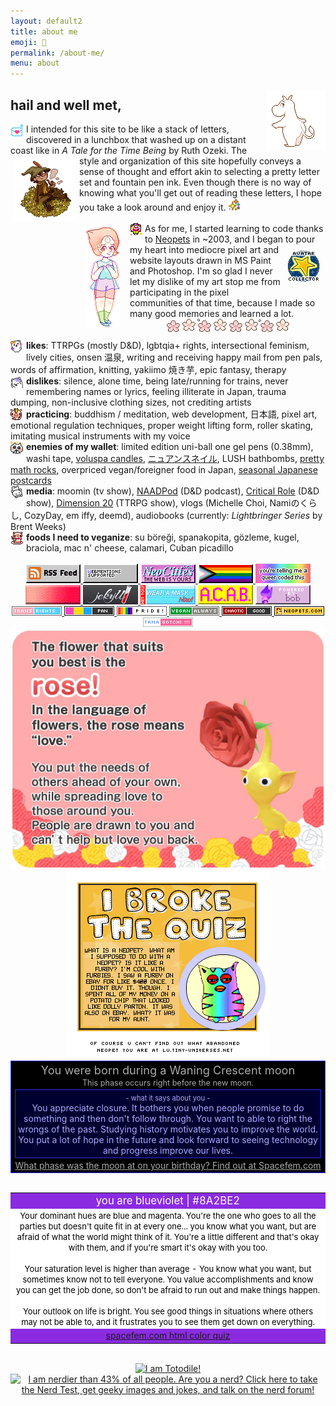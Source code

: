 ```yaml
---
layout: default2
title: about me
emoji: 💃
permalink: /about-me/
menu: about
---
```

<a target="_blank" href="https://www.deviantart.com/sqdpxl/art/moomin-to-the-groove-811004899"><img src="/graphics/toy/moomin_by_SqdPxl.gif" style="margin: 5px 0 5px 5px;" align="right" title="click for artist"/></a>
<h2>hail and well met,</h2> 
<img src="/graphics/toy/emoticons/letter-love.gif" style="margin: 0 5px 0 0;" align="left"/>
I intended for this site to be like a stack of letters, discovered in a lunchbox that washed up on a distant coast like in <i>A Tale for the Time Being</i> by Ruth Ozeki. 
<a target="_blank" href="https://www.deviantart.com/caicyo/art/Pixel-snufkin-794162961">
    <img src="/graphics/toy/snufkin_by_Caicyo.png" style="margin: 5px;" align="left" title="click for artist"/>
</a>
The style and organization of this site hopefully conveys a sense of thought and effort akin to selecting a pretty letter set and fountain pen ink. 
Even though there is no way of knowing what you'll get out of reading these letters, I hope you take a look around and enjoy it. 
<img src="/graphics/toy/emoticons/sparkle-watercolor.gif">
<br>
<br>
<a target="_blank" href="https://www.deviantart.com/fairypaws/art/steven-universe-pixels-free-to-use-539281573">
    <img src="/graphics/toy/pearl-fairypaws.png" align="left" style="margin: 5px 15px 5px 10px;" title="I'm most like Pearl, but I wish I was like Garnet"/>
</a>
<img src="/graphics/toy/emoticons/clown.gif" align="left" style="margin: 0 4px 0 0;"> 
As for me, I started learning to code thanks to <a target="_blank" href="https://www.neopets.com/userlookup.phtml?user=waterfish57">Neopets</a> in ~2003, and I began <img src="/graphics/toy/avatar-collector-neopets.gif" style="margin: 10px;" align="right" />to pour my heart into mediocre pixel art and website layouts drawn in MS Paint and Photoshop. 
I'm so glad I never let my dislike of my art stop me from participating in the pixel communities of that time, 
because I made so many good memories and learned a lot.  
<center>
    <img src="/graphics/toy/sakura-divider.gif" style="margin: 0 0 10px 0;">
</center>
<img align="left" style="margin: 0 5px 0 0;" src="/graphics/toy/emoticons/love_bear.gif" title="if you know who illustrated this, please lmk"/>
<b>likes</b>: TTRPGs (mostly D&D), lgbtqia+ rights, intersectional feminism, lively cities, onsen 温泉, writing and receiving happy mail from pen pals, words of affirmation, knitting, yakiimo 焼き芋, epic fantasy, therapy
<br>
<img align="left" style="margin: 0 5px 0 0;" src="/graphics/toy/emoticons/ahhh_bear.gif" title="if you know who illustrated this, please lmk"/>
<b>dislikes</b>: silence, alone time, being late/running for trains, never remembering names or lyrics, feeling illiterate in Japan, trauma dumping, non-inclusive clothing sizes, not crediting artists
<br>
<img align="left" style="margin: 0 5px 0 0;" src="/graphics/toy/emoticons/learning_pig.gif" title="if you know who illustrated this, please lmk"/>
<b>practicing</b>: buddhism / meditation, web development, 日本語, pixel art, emotional regulation techniques, proper weight lifting form, roller skating, imitating musical instruments with my voice
<br>
<img align="left" style="margin: 0 5px 0 0;" src="/graphics/toy/emoticons/love_cat.gif" title="if you know who illustrated this, please lmk"/>
<b>enemies of my wallet</b>: limited edition uni-ball one gel pens (0.38mm), washi tape, <a target="_blank" href="https://www.voluspa.com/">voluspa candles</a>, <a target="_blank" href="https://minimodel.jp/catalogue/nail/nuance">ニュアンスネイル</a>, LUSH bathbombs, <a target="_blank" href="https://dispeldice.com/">pretty math rocks</a>, overpriced vegan/foreigner food in Japan, <a target="_blank" href="https://www.postacollect.com/">seasonal Japanese postcards</a>
<br>
<img align="left" style="margin: 0 5px 0 0;" src="/graphics/toy/emoticons/cute_bear.gif" title="if you know who illustrated this, please lmk"/>
<b>media</b>: moomin (tv show), <a target="_blank" href="https://www.naddpod.com/">NAADPod</a> (D&D podcast), <a target="_blank" href="https://critrole.com/">Critical Role</a> (D&D show), <a target="_blank" href="https://www.dropout.tv/dimension-20">Dimension 20</a> (TTRPG show), vlogs (Michelle Choi, Namiのくらし, CozyDay, em iffy, deemd), audiobooks (currently: <i>Lightbringer Series</i>  by Brent Weeks)
<br>
<img align="left" style="margin: 0 5px 0 0;" src="/graphics/toy/emoticons/pig_eat.gif" title="if you know who illustrated this, please lmk"/>
<b>foods I need to veganize</b>: su böreği, spanakopita, gözleme, kugel, braciola, mac n' cheese, calamari, Cuban picadillo
<br>
<br>
<center>
    <a target="_blank" href="https://lostletters.neocities.org/feed.xml">
        <img src="/graphics/linkout/rss.gif" title="Only my freshest blog posts delivered straight to you!">
    </a>
    <a target="_blank" href="https://webmentions.neocities.org/">
        <img src="/graphics/linkout/webmentions_anim.gif" title="If you mention this site's URL on mastodon, it'll display like a comment on that specific page! So cool, right? Go enable it on your site too!">
    </a>
    <a target="_blank" href="https://neocities.org/site/lostletters">
        <img src="/graphics/linkout/neocitiespink.gif" title="Proudly hosted by NeoCities!">
    </a>
    <a target="_blank" href="https://rainy.gay/">
        <img src="/graphics/linkout/progress.png" title="button by Dime">
    </a>
    <a target="_blank" href="https://plasticdino.neocities.org/">
        <img src="/graphics/linkout/queer.png" title="button by kitty">
    </a>
    <a target="_blank" href="https://yesterweb.org/no-to-web3/">
        <img src="/graphics/linkout/nft_sadgrl.gif" title="button by sadgrl.online">
    </a>
    <a target="_blank" href="https://jekyllrb.com/">
        <img src="/graphics/linkout/jekyll.png" title="I use Jekyll as my Static Site Generator">
    </a>
    <a target="_blank" href="https://arremeer.neocities.org/">
        <img src="/graphics/linkout/masknow.png" title="button by Bruno">
    </a>
    <img src="/graphics/linkout/acab.gif">
    <img src="/graphics/linkout/bob.gif">
    <br>
    <a target="_blank" href="https://trovami.altervista.org/en/webmasters/makebutton">
    <img src="/graphics/toy/tags/transrights.png">
    </a>
    <a target="_blank" href="https://pixels.heylouise.space/">
    <img src="/graphics/toy/tags/lgbt_pan.png">
    </a>
    <a target="_blank" href="https://web.badges.world/">
    <img src="/graphics/toy/tags/pride2.gif">
    </a>
    <a target="_blank" href="https://trovami.altervista.org/en/webmasters/makebutton">
    <img src="/graphics/toy/tags/veganalways.png">
    </a>
    <a target="_blank" href="https://pixels.heylouise.space/">
    <img src="/graphics/toy/tags/alignment_chaotic_good.png">
    </a>
    <a target="_blank" href="https://web.badges.world/">
    <img src="/graphics/toy/tags/neopets.png">
    </a>
    <a target="_blank" href="https://web.badges.world/">
    <img src="/graphics/toy/tags/tama.png">
    </a>
    <br>
    <a target="_blank" href="https://quiz.pikminbloom.com/">
        <img style="max-width: 100%;" src="/graphics/toy/quiz/pikmin-quiz-rose.png">
    </a>
    <a target="_blank" href="https://lu.tiny-universes.net" target="_blank">
        <img style="max-width: 100%;" src="/graphics/toy/quiz/webkinz.png" title="I'm not an abandoned Neopet at all. Are you?">
    </a>
    <br>
    <!--Start Moon Phase Meme-->
    <div style="padding:3px; text-align:center; max-width:100%; color: #aaaaaa; background-color: #000000; border: 1px solid #2e2eff">
        <span style="font-size: 130%; ">You were born during a Waning Crescent moon</span><br>
        <span style="font-size: 90%">This phase occurs right before the new moon.</span><br>
        <div style="margin:3px; padding:3px; color: #aaaaff; background-color: #000030; border: 1px solid #2e2eff;">
            <span style="font-size:80%"> - what it says about you - </span>
            <br>
            You appreciate closure.  It bothers you when people promise to do something and then don't follow through.  You want to able to right the wrongs of the past.  Studying history motivates you to improve the world.  You put a lot of hope in the future and look forward to seeing technology and progress improve our lives.
        </div>
        <a target="_blank" href="http://www.spacefem.com/quizzes/moon" style="color: #aaaaaa">What phase was the moon at on your birthday?  Find out at Spacefem.com</a>
    </div>
    <!--End Moon Phase Meme-->
    <br>
    <table bgcolor="#8A2BE2" border=0 max-width="100%">
        <tr>
            <td>
                <center>
                    <font color="#FFFFFF">
                        <big>you are blueviolet | #8A2BE2</big>
                    </font>
                </center>
            </td>
        </tr>
        <tr>
            <td bgcolor="#FFFFFF">
                <center>
                    <font color="#000000" size="-1">
                        Your dominant hues are blue and magenta. 
                        You're the one who goes to all the parties but doesn't quite fit in at every one... you know what you want, but are afraid of what the world might think of it. 
                        You're a little different and that's okay with them, and if you're smart it's okay with you too.
                        <br>
                        <br>
                        Your saturation level is higher than average - You know what you want, but sometimes know not to tell everyone. 
                        You value accomplishments and know you can get the job done, so don't be afraid to run out and make things happen.
                        <br>
                        <br>
                        Your outlook on life is bright. 
                        You see good things in situations where others may not be able to, and it frustrates you to see them get down on everything.
                    </font>
                </center>
            </td>
        </tr>
        <tr>
            <td>
                <center>
                    <a href="http://spacefem.com/quizzes/colors">spacefem.com html color quiz</a>
                </center>
            </td>
        </tr>
    </table>
    <br>
    <a target="_blank" href="http://thousandroads.net/misc/pmdquiz/">
        <img style="max-width: 100%;" src="http://thousandroads.net/misc/pmdquiz/static/results/Totodile.png" alt="I am Totodile!" />
    </a>
    <a target="_blank" href="http://www.nerdtests.com/ft_nq.php">
        <img src="http://www.nerdtests.com/images/ft/nq/66fc8586df.gif" alt="I am nerdier than 43% of all people. Are you a nerd? Click here to take the Nerd Test, get geeky images and jokes, and talk on the nerd forum!">
    </a>
</center>